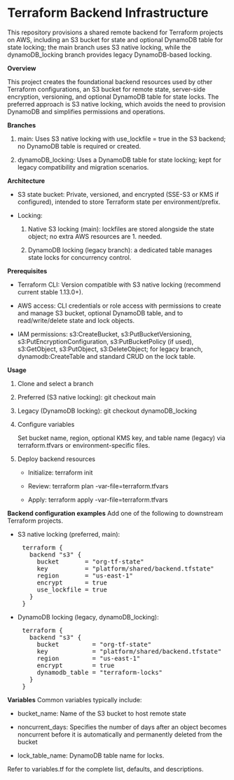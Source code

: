 # Terraform Backend Infrastructure
This repository provisions a shared remote backend for Terraform projects on AWS, including an S3 bucket for state and optional DynamoDB table for state locking; the main branch uses S3 native locking, while the dynamoDB_locking branch provides legacy DynamoDB-based locking.

**Overview**

This project creates the foundational backend resources used by other Terraform configurations, an S3 bucket for remote state, server-side encryption, versioning, and optional DynamoDB table for state locks. The preferred approach is S3 native locking, which avoids the need to provision DynamoDB and simplifies permissions and operations.

**Branches**
1. main: Uses S3 native locking with use_lockfile = true in the S3 backend; no DynamoDB table is required or created.

2. dynamoDB_locking: Uses a DynamoDB table for state locking; kept for legacy compatibility and migration scenarios.

**Architecture**
* S3 state bucket: Private, versioned, and encrypted (SSE-S3 or KMS if configured), intended to store Terraform state per environment/prefix.

* Locking:

    1. Native S3 locking (main): lockfiles are stored alongside the state object; no extra AWS resources are   1. needed.

    2. DynamoDB locking (legacy branch): a dedicated table manages state locks for concurrency control.

**Prerequisites**
* Terraform CLI: Version compatible with S3 native locking (recommend current stable 1.13.0+).

* AWS access: CLI credentials or role access with permissions to create and manage S3 bucket, optional DynamoDB table, and to read/write/delete state and lock objects.

* IAM permissions: s3:CreateBucket, s3:PutBucketVersioning, s3:PutEncryptionConfiguration, s3:PutBucketPolicy (if used), s3:GetObject, s3:PutObject, s3:DeleteObject; for legacy branch, dynamodb:CreateTable and standard CRUD on the lock table.

**Usage**
1. Clone and select a branch

2. Preferred (S3 native locking):
    git checkout main

3. Legacy (DynamoDB locking):
    git checkout dynamoDB_locking

4. Configure variables

    Set bucket name, region, optional KMS key, and table name (legacy) via terraform.tfvars or  environment-specific files.

5. Deploy backend resources

    * Initialize:
        terraform init

    * Review:
        terraform plan -var-file=terraform.tfvars

    * Apply:
        terraform apply -var-file=terraform.tfvars

**Backend configuration examples**
Add one of the following to downstream Terraform projects.

* S3 native locking (preferred, main):

<pre>
    terraform {
      backend "s3" {
        bucket       = "org-tf-state"
        key          = "platform/shared/backend.tfstate"
        region       = "us-east-1"
        encrypt      = true
        use_lockfile = true
      }
    }
</pre>

* DynamoDB locking (legacy, dynamoDB_locking):

<pre>
    terraform {
      backend "s3" {
        bucket         = "org-tf-state"
        key            = "platform/shared/backend.tfstate"
        region         = "us-east-1"
        encrypt        = true
        dynamodb_table = "terraform-locks"
      }
    }
</pre>

**Variables**
Common variables typically include:

* bucket_name: Name of the S3 bucket to host remote state

* noncurrent_days: Specifies the number of days after an object becomes noncurrent before it is automatically and permanently deleted from the bucket

* lock_table_name: DynamoDB table name for locks.

Refer to variables.tf for the complete list, defaults, and descriptions.